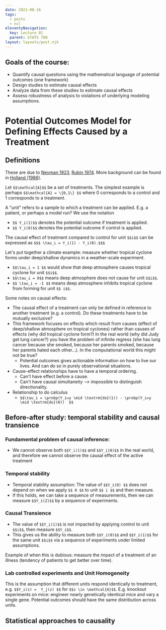 ```yaml
---
date: 2021-08-16
tags:
  - posts
  - ncl
eleventyNavigation:
  key: Lecture 01
  parent: STATS 700
layout: layouts/post.njk
---
```


## Goals of the course:
* Quantify causal questions using the mathematical language of potential outcomes (one framework)
* Design studies to estimate causal effects 
* Analyze data from these studies to estimate causal effects
* Assess robustness of analysis to violations of underlying modeling assumptions.

# Potential Outcomes Model for Defining Effects Caused by a Treatment
## Definitions

These are due to [Neyman 1923](https://www.jstor.org/stable/2245382), [Rubin 1974](https://drive.google.com/file/d/1jW9kZhwSSAddQJ83IvcEviAnERbsi1Da/view?usp=sharing). More background can be found in [Holland (1986)](https://www.jstor.org/stable/2289064).

Let `$$\mathcal{A}$$` be a set of treatments. The simplest example is perhaps `$$\mathcal{A} = \{0,1\} $$` where 0 corresponds to a control
and 1 corresponds to a treatment. 

A "unit" refers to a sample to which a treatment can be applied. E.g. a patient, or perhaps a model run?
We use the notation
* `$$ Y_i(1)$$` denotes the potential outcome if treatment is applied.
* `$$ Y_i(0)$$` denotes the potential outcome if control is applied.

The causal effect of treatment compared to control for unit `$$i$$` can be expressed as `$$$ \tau_i = Y_i(1) - Y_i(0).$$$`

Let's put together a climate example: measure whether tropical cyclone forms under deep/shallow dynamics in a weather-scale experiment. 
* `$$\tau_i = 1 $$` would show that deep atmosphere causes tropical cyclone for unit `$$i$$`.
* `$$\tau_i = 0$$` means deep atmosphere does not cause for unit `$$i$$`.
* `$$ \tau_i = -1 $$` means deep atmosphere inhibits tropical cyclone from forming for unit `$$ i$$`.

Some notes on causal effects:
* The causal effect of a treatment can only be defined in reference to another treatment (e.g. a control). Do these treatments have to be mutually exclusive?
* This framework focuses on effects which result from causes (effect of deep/shallow atmosphere on tropical cyclones) rather than causes of effects (why did tropical cyclone form?)
In the real world (why did Judy get lung cancer?) you have the problem of infinite regress (she has lung cancer because she smoked, because her parents smoked, because her parents hated each other...).
In the computational world this might not be true?
  * Potential outcomes gives actionable information on how to live our lives. And can do so in purely observational situations.
* Cause-effect relationships have to have a temporal ordering.
  * Can't have effect before a cause.
  * Can't have causal simultaneity --> impossible to distinguish directionality.
* Relationship to do calculus
  * `$$\tau_i = \probp(Y_i=y \mid \textrm{do}(1)) - \probp(Y_i=y \mid \textrm{do}(0))  $$`

## Before-after study: temporal stability and causal transience
### Fundamental problem of causal inference:
* We cannot observe both `$$Y_i(1)$$` and `$$Y_i(0)$$` in the real world, and therefore we cannot observe the causal effect of the active treatment

### Temporal stability
* Temporal stability assumption: The value of `$$Y_i(0) $$` does not depend on when we apply `$$ 0 $$` to unit `$$ i $$` and then measure.
* If this holds, we can take a sequence of measurements, then we can measure `$$Y_i(Z)$$` by a sequence of experiments.

### Causal Transience
* The value of `$$Y_i(1)$$` is not impacted by applying control to unit `$$i$$`, then measure `$$Y_i$$`.
* This gives us the ability to measure both `$$Y_i(0)$$` and `$$Y_i(1)$$` for the same unit `$$i$$` via a sequence of experiments under limited assumptions.

Example of when this is dubious: measure the impact of a treatment of an illness (tendency of patients to get better over time).

### Lab controlled experiments and Unit Homogeneity
This is the assumption that different units respond identically to treatment, e.g. `$$Y_i(z) =  Y_j(z) $$` for `$$z \in \mathcal{A}$$`.
E.g. knockout experiments on mice: engineer nearly genetically identical mice and vary a single gene. Potential outcomes should have the same distribution across units.

## Statistical approaches to causality



